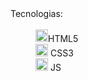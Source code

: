 
<dl>

 <dt>Tecnologias:</dt><br>
 
  <dd><img width=20px height=20px src='https://cdn.icon-icons.com/icons2/2107/PNG/512/file_type_html_icon_130541.png'>HTML5</dd>
  
  <dd><img width=20px height=20px src='https://icones.pro/wp-content/uploads/2022/08/css3.png'> CSS3</dd>
  
  <dd><img width=20px height=20px src='https://cutewallpaper.org/24/javascript-png/the-future-is-javascript.png'> JS</dd>
  
</dl>
